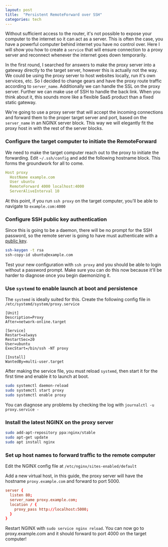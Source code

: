 ```yaml
---
layout: post
title:  "Persistent RemoteForward over SSH"
categories: tech
---
```


Without sufficient access to the router, it's not possible to expose your computer to the internet so it can act as a server.  This is often the case, you have a powerful computer behind internet you have no control over. Here I will show you how to create a `service` that will ensure connection to a proxy server and reconnect whenever the internet goes down temporarily.

<!--more-->

In the first round, I searched for answers to make the proxy server into a gateway directly to the target server, however this is actually not the way. We could be using the proxy server to host websites locally, run it's own services, etc. So I decided to change gears and have the proxy route traffic according to `server_name`. Additionally we can handle the SSL on the proxy server. Further we can make use of SSH to handle the back link. When you think about it, this sounds more like a flexible SaaS product than a fixed static gateway.

We're going to use a proxy server that will accept the incoming connections and forward them to the proper target server and port, based on the `server_name` in an NGINX server block. This way we will elegantly fit the proxy host in with the rest of the server blocks.

### Configure the target computer to initiate the RemoteForward
We need to make the target computer reach out to the proxy to initiate the forwarding. Edit `~/.ssh/config` and add the following hostname block. This forms the groundwork for all to come.

``` yaml
Host proxy
  HostName example.com
  User ubuntu
  RemoteForward 4000 localhost:4000
  ServerAliveInterval 10
```

At this point, if you run `ssh proxy` on the target computer, you'll be able to navigate to `example.com:4000`

### Configure SSH public key authentication

Since this is going to be a daemon, there will be no prompt for the SSH password, so the remote server is going to have must authenticate with a [public key](https://www.digitalocean.com/community/tutorials/how-to-set-up-ssh-keys-on-ubuntu-1804).

``` bash
ssh-keygen -t rsa
ssh-copy-id ubuntu@example.com
```

Test your new configuration with `ssh proxy` and you should be able to login without a password prompt. Make sure you can do this now because it'll be harder to diagnose once you begin daemonizing it.

### Use `systemd` to enable launch at boot and persistence

The `systemd` is ideally suited for this. Create the following config file in `/etc/systemd/system/proxy.service`

```
[Unit]
Description=Proxy
After=network-online.target

[Service]
Restart=always
RestartSec=20
User=ubuntu
ExecStart=/bin/ssh -NT proxy

[Install]
WantedBy=multi-user.target
```

After making the service file, you must reload `systemd`, then start it for the first time and enable it to launch at boot.

``` bash
sudo systemctl daemon-reload
sudo systemctl start proxy
sudo systemctl enable proxy
```

You can diagnose any problems by checking the log with `journalctl -u proxy.service -`

### Install the latest NGINX on the proxy server

``` bash
sudo add-apt-repository ppa:nginx/stable
sudo apt-get update
sudo apt install nginx
```

### Set up host names to forward traffic to the remote computer

Edit the NGINX config file at `/etc/nginx/sites-enabled/default`

Add a new virtual host, in this guide, the proxy server will have the hostname `proxy.example.com` and forward to port 5000.

``` conf
server {
  listen 80;
  server_name proxy.example.com;
  location / {
    proxy_pass http://localhost:5000;
  }
}
```

Restart NGINX with `sudo service nginx reload`. You can now go to proxy.example.com and it should forward to port 4000 on the target computer! 